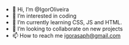 - 👋 Hi, I’m @IgorOliveira
- 👀 I’m interested in coding
- 🌱 I’m currently learning CSS, JS and HTML.
- 💞️ I’m looking to collaborate on new projects
- 📫 How to reach me igorasaph@gmail.com

<!---
ShadowWorkOUT/ShadowWorkOUT is a ✨ special ✨ repository because its `README.md` (this file) appears on your GitHub profile.
You can click the Preview link to take a look at your changes.
--->
